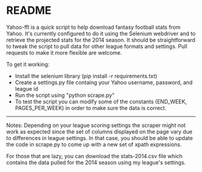 README
======

Yahoo-ffl is a quick script to help download fantasy football stats from Yahoo. It's currently configured to do it using the Selenium webdriver and to retrieve the projected stats for the 2014 season. It should be straightforward to tweak the script to pull data for other league formats and settings. Pull requests to make it more flexible are welcome.

To get it working:

- Install the selenium library (pip install -r requirements.txt)
- Create a settings.py file containg your Yahoo username, password, and league id
- Run the script using "python scrape.py"
- To test the script you can modify some of the constants (END_WEEK, PAGES_PER_WEEK) in order to make sure the data is correct.

--------------------

Notes: Depending on your league scoring settings the scraper might not work as expected since the set of columns displayed on the page vary due to differences in league settings. In that case, you should be able to update the code in scrape.py to come up with a new set of xpath expressions.

For those that are lazy, you can download the stats-2014.csv file which contains the data pulled for the 2014 season using my league's settings.